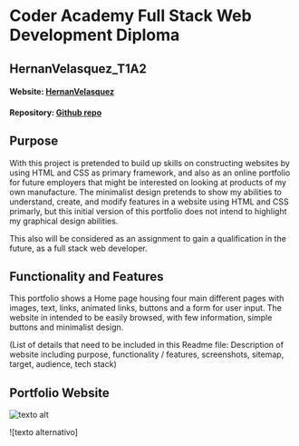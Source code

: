 # Coder Academy Full Stack Web Development Diploma 
## HernanVelasquez_T1A2

#### Website: [HernanVelasquez](https://hernanvelasquez-t1a2.netlify.app/)
#### Repository: [Github repo](https://github.com/hernan-vela/HernanVelasquez_T1A2)

## Purpose
With this project is pretended to build up skills on constructing websites by using HTML and CSS as primary framework, and also as an online portfolio for future employers that might be interested on looking at products of my own manufacture. The minimalist design pretends to show my abilities to understand, create, and modify features in a website using HTML and CSS primarly, but this initial version of this portfolio does not intend to highlight my graphical design abilities.

This also will be considered as an assignment to gain a qualification in the future, as a full stack web developer.

## Functionality and Features
This portfolio shows a Home page housing four main different pages with images, text, links, animated links, buttons and a form for user input. The website in intended to be easily browsed, with few information, simple buttons and minimalist design.


(List of details that need to be included in this
Readme file: Description of website including purpose,
functionality / features, screenshots, sitemap, target,
audience, tech stack)

## Portfolio Website

![texto alt](./docs/colors.png "Coolors ss")


![texto alternativo]